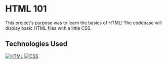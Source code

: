 # HTML 101

This project's purpose was to learn the basics of HTML! The codebase will display basic HTML files with a little CSS.

## Technologies Used
[![HTML](https://img.shields.io/badge/-HTML-2c9fcc?style=flat-square)](#) [![CSS](https://img.shields.io/badge/-CSS-2c9fcc?style=flat-square)](#)
